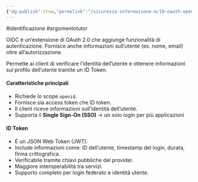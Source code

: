 ```yaml
---
{"dg-publish":true,"permalink":"/sicurezza-informazione-m/10-oauth-openid/open-id-connect/"}
---
```


#identificazione #argomentotutor 

OIDC è un’estensione di OAuth 2.0 che aggiunge funzionalità di autenticazione. Fornisce anche informazioni sull’utente (es. nome, email) oltre all’autorizzazione.

Permette ai client di verificare l’identità dell’utente e ottenere informazioni sul profilo dell’utente tramite un ID Token.

#### Caratteristiche principali
- Richiede lo scope `openid`.
- Fornisce sia access token che ID token.
- Il client riceve informazioni sull’identità dell’utente.
- Supporta il **Single Sign-On (SSO)** -> un solo login per più applicazioni

#### ID Token
- È un JSON Web Token (JWT).
- Include informazioni come: ID dell’utente, timestamp del login, durata, firma crittografica.
- Verificabile tramite chiavi pubbliche del provider.
- Maggiore interoperabilità tra servizi.
- Supporto completo per login federato e identità utente.